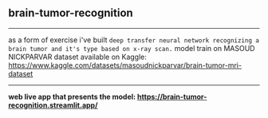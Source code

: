 ## brain-tumor-recognition
-------------------------------------------
as a form of exercise i've built `deep transfer neural network recognizing a brain tumor and it's type based on x-ray scan.`
model train on MASOUD NICKPARVAR dataset available on Kaggle: https://www.kaggle.com/datasets/masoudnickparvar/brain-tumor-mri-dataset

-------------------------------------------
**web live app that presents the model: https://brain-tumor-recognition.streamlit.app/**
